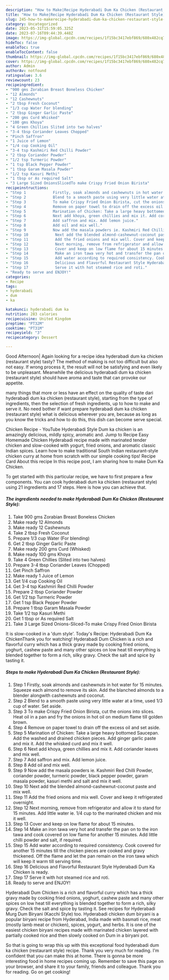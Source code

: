 ```yaml
---
description: "How to Make|Recipe Hyderabadi Dum Ka Chicken (Restaurant Style) {That is Delicious"
title: "How to Make|Recipe Hyderabadi Dum Ka Chicken (Restaurant Style) {That is Delicious"
slug: 245-how-to-makerecipe-hyderabadi-dum-ka-chicken-restaurant-style-that-is-delicious
category: Uncategorized
date: 2023-05-31T15:59:05.325Z
date: 2023-07-16T09:44:39.448Z
image: https://img-global.cpcdn.com/recipes/1f15bc3417ebf869/680x482cq70/hyderabadi-dum-ka-chicken-restaurant-style-recipe-main-photo.jpg
hideToc: false
enableToc: true
enableTocContent: false
thumbnail: https://img-global.cpcdn.com/recipes/1f15bc3417ebf869/680x482cq70/hyderabadi-dum-ka-chicken-restaurant-style-recipe-main-photo.jpg
cover: https://img-global.cpcdn.com/recipes/1f15bc3417ebf869/680x482cq70/hyderabadi-dum-ka-chicken-restaurant-style-recipe-main-photo.jpg
author: Admin
authorAv: notfound
ratingvalue: 3.6
reviewcount: 23
recipeingredient:
- "900 gms Zorabian Breast Boneless Chicken"
- "12 Almonds"
- "12 Cashewnuts"
- "2 tbsp Fresh Coconut"
- "1/3 cup Water For blending"
- "2 tbsp Ginger Garlic Paste"
- "200 gms Curd Whisked"
- "100 gms Khoya"
- "4 Green Chillies Slited into two halves"
- "3-4 tbsp Coriander Leaves Chopped"
- "Pinch Saffron"
- "1 Juice of Lemon"
- "1/4 cup Cooking Oil"
- "3-4 tsp Kashmiri Red Chilli Powder"
- "2 tbsp Coriander Powder"
- "1/2 tsp Turmeric Powder"
- "1 tsp Black Pepper Powder"
- "1 tbsp Garam Masala Powder"
- "1/2 tsp Kasuri Methi"
- "1 tbsp or As required Salt"
- "3 Large Sized OnionsSlicedTo make Crispy Fried Onion Birista"
recipeinstructions:
- "Step 1            Firstly, soak almonds and cashewnuts in hot water for 15 minutes. Squeeze each almond to remove its skin. Add the blanched almonds to a blender alongwith cashewnuts and coconut."
- "Step 2            Blend to a smooth paste using very little water at a time, used 1/3 cup of water. Set aside."
- "Step 3            To make Crispy Fried Onion Birista, cut the onions into slices. Heat oil in a pan and fry the onions in hot oil on medium flame till golden brown."
- "Step 4            Remove on paper towel to drain off the excess oil and set aside."
- "Step 5            Marination of Chicken: Take a large heavy bottomed Saucepan. Add the washed and drained chicken pieces. Add ginger garlic paste and mix it. Add the whisked curd and mix it well."
- "Step 6            Next add khoya, green chillies and mix it. Add coriander leaves and mix well."
- "Step 7            Add saffron and mix. Add lemon juice."
- "Step 8            Add oil and mix well."
- "Step 9            Now add the masala powders ie. Kashmiri Red Chilli Powder, coriander powder, turmeric powder, black pepper powder, garam masala powder, kasuri methi and salt and mix it well."
- "Step 10            Next add the blended almond-cashewnut-coconut paste and mix well."
- "Step 11            Add the fried onions and mix well. Cover and keep it refrigerated overnight."
- "Step 12            Next morning, remove from refrigerator and allow it to stand for 15 minutes. Add little water ie. 1/4 cup to the marinated chicken and mix it well."
- "Step 13            Cover and keep on low flame for about 15 minutes."
- "Step 14            Make an iron tawa very hot and transfer the pan on to the iron tawa and cook covered on low flame for another 15 minutes. Add little chilli powder and salt, if required."
- "Step 15            Add water according to required consistency. Cook covered for another 15 minutes till the chicken pieces are cooked and gravy thickened. Off the flame and let the pan remain on the iron tawa which will keep it warm till serving time."
- "Step 16            Delicious and Flavorful Restaurant Style Hyderabadi Dum Ka Chicken is ready."
- "Step 17            Serve it with hot steamed rice and roti."
- "Ready to serve and ENJOY!"
categories:
- Recipe
tags:
- hyderabadi
- dum
- ka

katakunci: hyderabadi dum ka 
nutrition: 283 calories
recipecuisine: United Kingdom
preptime: "PT32M"
cooktime: "PT31M"
recipeyield: "3"
recipecategory: Dessert

---
```



Good Afternoon| Again looking for a recipe idea hyderabadi dum ka chicken (restaurant style) tasty? The method of making is not too difficult but also not easy. If wrong process it, the result will not be satisfying and even likely to be unpleasant. Meanwhile the delicious hyderabadi dum ka chicken (restaurant style) should have aroma and taste that can provoke our appetite.






many things that more or less have an effect on the quality of taste dari hyderabadi dum ka chicken (restaurant style), starting from the type of ingredients, then the selection of fresh ingredients, up to how to make and serve it. No need bother if want prepare hyderabadi dum ka chicken (restaurant style) what is delicious wherever you are, because as long as you know the tricks and how to do this, this dish can become serve special.


Chicken Recipe - YouTube Hyderabadi Style Dum ka chicken is an amazingly delicious, mildly spicy, aromatic and. Jump to Recipe Easy Homemade Chicken Hyderabadi recipe made with marinated tender chicken and slow-cooked with yogurt, fried onions, and aromatic classic Indian spices. Learn how to make traditional South Indian restaurant-style chicken curry at home from scratch with our simple cooking tips! Recipe Card About this recipe In this recipe post, I am sharing how to make Dum Ka Chicken.


To get started with this particular recipe, we have to first prepare a few components. You can cook hyderabadi dum ka chicken (restaurant style) using 21 ingredients and 17 steps. Here is how you can achieve that.

<!--inarticleads1-->

##### The ingredients needed to make Hyderabadi Dum Ka Chicken (Restaurant Style):

1. Take 900 gms Zorabian Breast Boneless Chicken
1. Make ready 12 Almonds
1. Make ready 12 Cashewnuts
1. Take 2 tbsp Fresh Coconut
1. Prepare 1/3 cup Water (For blending)
1. Get 2 tbsp Ginger Garlic Paste
1. Make ready 200 gms Curd (Whisked)
1. Make ready 100 gms Khoya
1. Take 4 Green Chillies (Slited into two halves)
1. Prepare 3-4 tbsp Coriander Leaves (Chopped)
1. Get Pinch Saffron
1. Make ready 1 Juice of Lemon
1. Get 1/4 cup Cooking Oil
1. Get 3-4 tsp Kashmiri Red Chilli Powder
1. Prepare 2 tbsp Coriander Powder
1. Get 1/2 tsp Turmeric Powder
1. Get 1 tsp Black Pepper Powder
1. Prepare 1 tbsp Garam Masala Powder
1. Take 1/2 tsp Kasuri Methi
1. Get 1 tbsp or As required Salt
1. Take 3 Large Sized Onions-Sliced-To make Crispy Fried Onion Birista


It is slow-cooked in a &#39;dum style&#39;. Today&#39;s Recipe: Hyderabadi Dum Ka ChickenThank you for watching! Hyderabadi Dum Chicken is a rich and flavorful curry which has a thick gravy made by cooking fried onions, yoghurt, cashew paste and many other spices on low heat till everything is blended together to form a rich, silky gravy. Check the salt and spice by tasting it. 

<!--inarticleads2-->

##### Steps to make Hyderabadi Dum Ka Chicken (Restaurant Style):

1. Step 1            Firstly, soak almonds and cashewnuts in hot water for 15 minutes. Squeeze each almond to remove its skin. Add the blanched almonds to a blender alongwith cashewnuts and coconut.
1. Step 2            Blend to a smooth paste using very little water at a time, used 1/3 cup of water. Set aside.
1. Step 3            To make Crispy Fried Onion Birista, cut the onions into slices. Heat oil in a pan and fry the onions in hot oil on medium flame till golden brown.
1. Step 4            Remove on paper towel to drain off the excess oil and set aside.
1. Step 5            Marination of Chicken: Take a large heavy bottomed Saucepan. Add the washed and drained chicken pieces. Add ginger garlic paste and mix it. Add the whisked curd and mix it well.
1. Step 6            Next add khoya, green chillies and mix it. Add coriander leaves and mix well.
1. Step 7            Add saffron and mix. Add lemon juice.
1. Step 8            Add oil and mix well.
1. Step 9            Now add the masala powders ie. Kashmiri Red Chilli Powder, coriander powder, turmeric powder, black pepper powder, garam masala powder, kasuri methi and salt and mix it well.
1. Step 10            Next add the blended almond-cashewnut-coconut paste and mix well.
1. Step 11            Add the fried onions and mix well. Cover and keep it refrigerated overnight.
1. Step 12            Next morning, remove from refrigerator and allow it to stand for 15 minutes. Add little water ie. 1/4 cup to the marinated chicken and mix it well.
1. Step 13            Cover and keep on low flame for about 15 minutes.
1. Step 14            Make an iron tawa very hot and transfer the pan on to the iron tawa and cook covered on low flame for another 15 minutes. Add little chilli powder and salt, if required.
1. Step 15            Add water according to required consistency. Cook covered for another 15 minutes till the chicken pieces are cooked and gravy thickened. Off the flame and let the pan remain on the iron tawa which will keep it warm till serving time.
1. Step 16            Delicious and Flavorful Restaurant Style Hyderabadi Dum Ka Chicken is ready.
1. Step 17            Serve it with hot steamed rice and roti.
1. Ready to serve and ENJOY!

Hyderabadi Dum Chicken is a rich and flavorful curry which has a thick gravy made by cooking fried onions, yoghurt, cashew paste and many other spices on low heat till everything is blended together to form a rich, silky gravy. Check the salt and spice by tasting it. See recipes for Hyderabadi Murg Dum Biryani (Kacchi Style) too. Hyderabadi chicken dum biryani is a popular biryani recipe from Hyderabad, India made with basmati rice, meat (mostly lamb meat or chicken), spices, yogurt, and herbs. It is one of the easiest chicken biryani recipes made with marinated chicken layered with partially cooked rice and then slowly cooked on Dum in a biryani pot. 

So that is going to wrap this up with this exceptional food hyderabadi dum ka chicken (restaurant style) recipe. Thank you very much for reading. I'm confident that you can make this at home. There is gonna be more interesting food in home recipes coming up. Remember to save this page on your browser, and share it to your family, friends and colleague. Thank you for reading. Go on get cooking!
